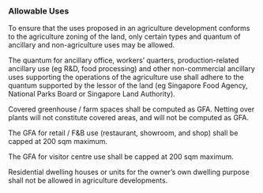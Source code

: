 ### Allowable Uses

To ensure that the uses proposed in an agriculture development conforms
to the agriculture zoning of the land, only certain types and quantum of
ancillary and non-agriculture uses may be allowed.  
  
The quantum for ancillary office, workers’ quarters, production-related
ancillary use (eg R&D, food processing) and other non-commercial
ancillary uses supporting the operations of the agriculture use shall
adhere to the quantum supported by the lessor of the land (eg Singapore
Food Agency, National Parks Board or Singapore Land Authority).

Covered greenhouse / farm spaces shall be computed as GFA. Netting over
plants will not constitute covered areas, and will not be computed as
GFA.  
  
The GFA for retail / F&B use (restaurant, showroom, and shop) shall be
capped at 200 sqm maximum.  
  
The GFA for visitor centre use shall be capped at 200 sqm maximum.  
  
Residential dwelling houses or units for the owner’s own dwelling
purpose shall not be allowed in agriculture developments.  
  
